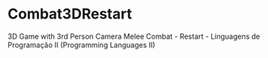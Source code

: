 # Combat3DRestart
3D Game with 3rd Person Camera Melee Combat - Restart - Linguagens de Programação II (Programming Languages II)
